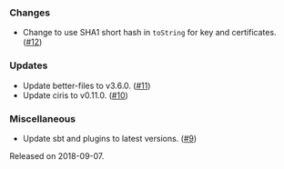 ### Changes
- Change to use SHA1 short hash in `toString` for key and certificates. ([#12][#12])

### Updates
- Update better-files to v3.6.0. ([#11][#11])
- Update ciris to v0.11.0. ([#10][#10])

### Miscellaneous
- Update sbt and plugins to latest versions. ([#9][#9])

[#9]: https://github.com/ovotech/ciris-aiven-kafka/pull/9
[#10]: https://github.com/ovotech/ciris-aiven-kafka/pull/10
[#11]: https://github.com/ovotech/ciris-aiven-kafka/pull/11
[#12]: https://github.com/ovotech/ciris-aiven-kafka/pull/12

Released on 2018-09-07.
